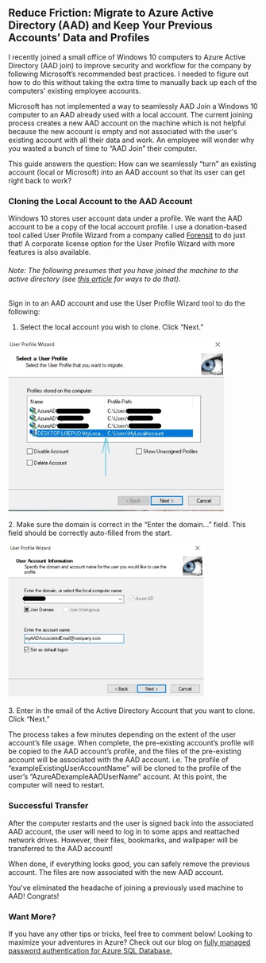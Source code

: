 
## Reduce Friction: Migrate to Azure Active Directory (AAD) and Keep Your Previous Accounts’ Data and Profiles

I recently joined a small office of Windows 10 computers to Azure Active Directory (AAD join) to improve security and workflow for the company by following Microsoft’s recommended best practices. I needed to figure out how to do this without taking the extra time to manually back up each of the computers' existing employee accounts.

Microsoft has not implemented a way to seamlessly AAD Join a Windows 10 computer to an AAD already used with a local account. The current joining process creates a new AAD account on the machine which is not helpful because the new account is empty and not associated with the user's existing account with all their data and work. An employee will wonder why you wasted a bunch of time to “AAD Join” their computer.

This guide answers the question: How can we seamlessly “turn” an existing account (local or Microsoft) into an AAD account so that its user can get right back to work?

### Cloning the Local Account to the AAD Account

Windows 10 stores user account data under a profile. We want the AAD account to be a copy of the local account profile. I use a donation-based tool called User Profile Wizard from a company called [Forensit](https://www.forensit.com/domain-migration.html) to do just that! A corporate license option for the User Profile Wizard with more features is also available.

###### Note: The following presumes that you have joined the machine to the active directory (see [this article](https://www.top-password.com/blog/add-windows-10-to-active-directory-domain/) for ways to do that).

Sign in to an AAD account and use the User Profile Wizard tool to do the following:

1. Select the local account you wish to clone. Click “Next.”

![](https://raw.githubusercontent.com/worseTyler/MarkdownBlogs/main/2021/05/clone-aad-windows-10/images/Step-1.jpg)

2\. Make sure the domain is correct in the “Enter the domain…” field. This field should be correctly auto-filled from the start.

![Windows 10 and AAD: Make sure the domain is correct](https://raw.githubusercontent.com/worseTyler/MarkdownBlogs/main/2021/05/clone-aad-windows-10/images/Step-2.jpg)

3\. Enter in the email of the Active Directory Account that you want to clone. Click “Next.”

The process takes a few minutes depending on the extent of the user account’s file usage. When complete, the pre-existing account’s profile will be copied to the AAD account’s profile, and the files of the pre-existing account will be associated with the AAD account. i.e. The profile of “exampleExistingUserAccountName” will be cloned to the profile of the user’s “AzureADexampleAADUserName” account. At this point, the computer will need to restart.

### Successful Transfer

After the computer restarts and the user is signed back into the associated AAD account, the user will need to log in to some apps and reattached network drives. However, their files, bookmarks, and wallpaper will be transferred to the AAD account!

When done, if everything looks good, you can safely remove the previous account. The files are now associated with the new AAD account.

You've eliminated the headache of joining a previously used machine to AAD! Congrats!

### Want More?

If you have any other tips or tricks, feel free to comment below! Looking to maximize your adventures in Azure? Check out our blog on [fully managed password authentication for Azure SQL Database.](https://intellitect.com/passwordless-authentication-azure-sql/)
